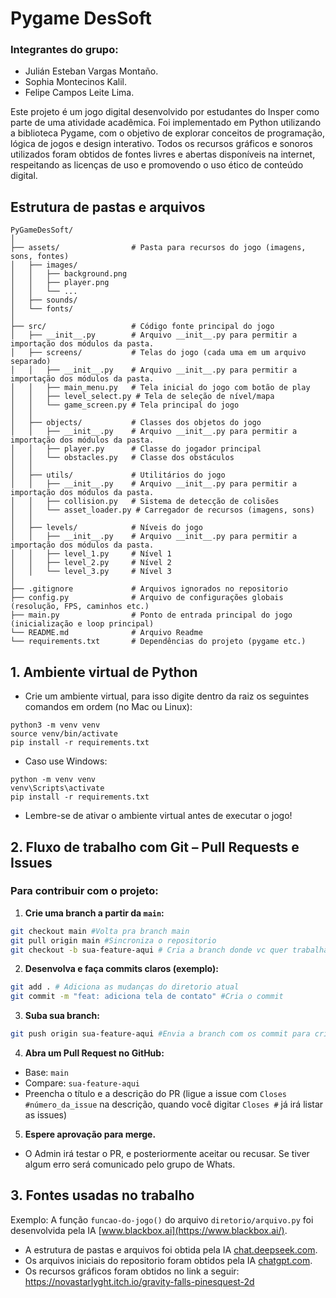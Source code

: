 # Pygame DesSoft

### Integrantes do grupo:

* Julián Esteban Vargas Montaño.
* Sophia Montecinos Kalil.
* Felipe Campos Leite Lima.


Este projeto é um jogo digital desenvolvido por estudantes do Insper como parte de uma atividade acadêmica. Foi implementado em Python utilizando a biblioteca Pygame, com o objetivo de explorar conceitos de programação, lógica de jogos e design interativo. Todos os recursos gráficos e sonoros utilizados foram obtidos de fontes livres e abertas disponíveis na internet, respeitando as licenças de uso e promovendo o uso ético de conteúdo digital.

## Estrutura de pastas e arquivos

```
PyGameDesSoft/
│
├── assets/                # Pasta para recursos do jogo (imagens, sons, fontes)
│   ├── images/
│   │   ├── background.png
│   │   ├── player.png
│   │   └── ...
│   ├── sounds/
│   └── fonts/
│
├── src/                   # Código fonte principal do jogo
│   ├── __init__.py        # Arquivo __init__.py para permitir a importação dos módulos da pasta.
│   ├── screens/           # Telas do jogo (cada uma em um arquivo separado)
│   │   ├── __init__.py    # Arquivo __init__.py para permitir a importação dos módulos da pasta.
│   │   ├── main_menu.py   # Tela inicial do jogo com botão de play
│   │   ├── level_select.py # Tela de seleção de nível/mapa
│   │   └── game_screen.py # Tela principal do jogo
│   │
│   ├── objects/           # Classes dos objetos do jogo
│   │   ├── __init__.py    # Arquivo __init__.py para permitir a importação dos módulos da pasta.
│   │   ├── player.py      # Classe do jogador principal
│   │   └── obstacles.py   # Classe dos obstáculos
│   │
│   ├── utils/             # Utilitários do jogo
│   │   ├── __init__.py    # Arquivo __init__.py para permitir a importação dos módulos da pasta.
│   │   ├── collision.py   # Sistema de detecção de colisões
│   │   └── asset_loader.py # Carregador de recursos (imagens, sons)
│   │
│   ├── levels/            # Níveis do jogo
│   │   ├── __init__.py    # Arquivo __init__.py para permitir a importação dos módulos da pasta.
│   │   ├── level_1.py     # Nível 1
│   │   ├── level_2.py     # Nível 2
│   │   └── level_3.py     # Nível 3
│
├── .gitignore             # Arquivos ignorados no repositorio
├── config.py              # Arquivo de configurações globais (resolução, FPS, caminhos etc.)
├── main.py                # Ponto de entrada principal do jogo (inicialização e loop principal)
└── README.md              # Arquivo Readme
└── requirements.txt       # Dependências do projeto (pygame etc.)

```

## 1. Ambiente virtual de Python

* Crie um ambiente virtual, para isso digite dentro da raiz os seguintes comandos em ordem (no Mac ou Linux):

```shell
python3 -m venv venv
source venv/bin/activate
pip install -r requirements.txt
```

* Caso use Windows:

```shell
python -m venv venv
venv\Scripts\activate
pip install -r requirements.txt
```

* Lembre-se de ativar o ambiente virtual antes de executar o jogo!

## 2. Fluxo de trabalho com Git – Pull Requests e Issues

### Para contribuir com o projeto:

1. **Crie uma branch a partir da `main`:**

```bash
git checkout main #Volta pra branch main
git pull origin main #Sincroniza o repositorio
git checkout -b sua-feature-aqui # Cria a branch donde vc quer trabalhar
```

2. **Desenvolva e faça commits claros (exemplo):**

```bash
git add . # Adiciona as mudanças do diretorio atual
git commit -m "feat: adiciona tela de contato" #Cria o commit
```

3. **Suba sua branch:**

```bash
git push origin sua-feature-aqui #Envia a branch com os commit para criar o Pull Request (PR) no Github 
```

4. **Abra um Pull Request no GitHub:**

- Base: `main`
- Compare: `sua-feature-aqui`
- Preencha o título e a descrição do PR (ligue a issue com `Closes #número_da_issue` na descrição, quando você digitar `Closes #` já irá listar as issues)

5. **Espere aprovação para merge.**

- O Admin irá testar o PR, e posteriormente aceitar ou recusar. Se tiver algum erro será comunicado pelo grupo de Whats.

## 3. Fontes usadas no trabalho

Exemplo: A função `funcao-do-jogo()` do arquivo   `diretorio/arquivo.py` foi desenvolvida pela IA [www.blackbox.ai](https://www.blackbox.ai/).

* A estrutura de pastas e arquivos foi obtida pela IA [chat.deepseek.com](chat.deepseek.com).
* Os arquivos iniciais do repositorio foram obtidos pela IA [chatgpt.com](https://chatgpt.com/).
* Os recursos gráficos foram obtidos no link a seguir: https://novastarlyght.itch.io/gravity-falls-pinesquest-2d

